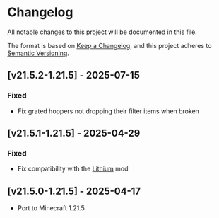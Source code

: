 # Changelog
All notable changes to this project will be documented in this file.

The format is based on [Keep a Changelog](https://keepachangelog.com/en/1.0.0/),
and this project adheres to [Semantic Versioning](https://semver.org/spec/v2.0.0.html).

## [v21.5.2-1.21.5] - 2025-07-15
### Fixed
- Fix grated hoppers not dropping their filter items when broken

## [v21.5.1-1.21.5] - 2025-04-29
### Fixed
- Fix compatibility with the [Lithium](https://modrinth.com/mod/lithium) mod

## [v21.5.0-1.21.5] - 2025-04-17
- Port to Minecraft 1.21.5
